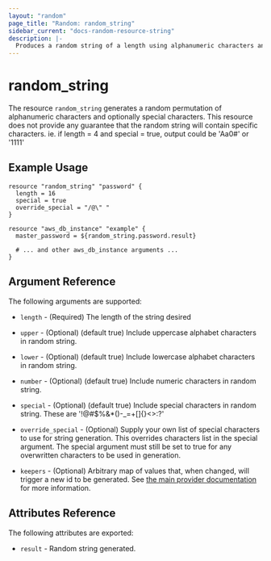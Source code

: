 ```yaml
---
layout: "random"
page_title: "Random: random_string"
sidebar_current: "docs-random-resource-string"
description: |-
  Produces a random string of a length using alphanumeric characters and optionally special characters.
---
```


# random\_string

The resource `random_string` generates a random permutation of alphanumeric
characters and optionally special characters.  This resource does not provide
any guarantee that the random string will contain specific characters.
ie. if length = 4 and special = true, output could be 'Aa0#' or '1111'


## Example Usage

```hcl
resource "random_string" "password" {
  length = 16
  special = true
  override_special = "/@\" "
}

resource "aws_db_instance" "example" {
  master_password = ${random_string.password.result}

  # ... and other aws_db_instance arguments ...
}
```

## Argument Reference

The following arguments are supported:

* `length` - (Required) The length of the string desired

* `upper` - (Optional) (default true) Include uppercase alphabet characters
  in random string.

* `lower` - (Optional) (default true) Include lowercase alphabet characters
  in random string.

* `number` - (Optional) (default true) Include numeric characters in random
  string.

* `special` - (Optional) (default true) Include special characters in random
  string. These are '!@#$%&*()-_=+[]{}<>:?'

* `override_special` - (Optional) Supply your own list of special characters to
  use for string generation.  This overrides characters list in the special
  argument.  The special argument must still be set to true for any overwritten
  characters to be used in generation.

* `keepers` - (Optional) Arbitrary map of values that, when changed, will
  trigger a new id to be generated. See
  [the main provider documentation](../index.html) for more information.


## Attributes Reference

The following attributes are exported:

* `result` - Random string generated.

